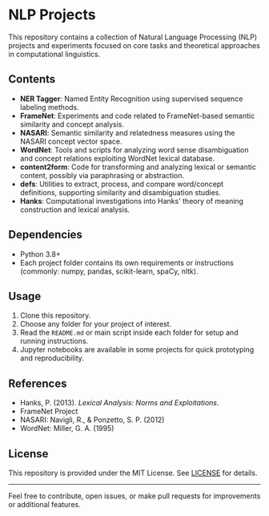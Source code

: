 # NLP Projects

This repository contains a collection of Natural Language Processing (NLP) projects and experiments focused on core tasks and theoretical approaches in computational linguistics.

## Contents

- **NER Tagger**: Named Entity Recognition using supervised sequence labeling methods.
- **FrameNet**: Experiments and code related to FrameNet-based semantic similarity and concept analysis.
- **NASARI**: Semantic similarity and relatedness measures using the NASARI concept vector space.
- **WordNet**: Tools and scripts for analyzing word sense disambiguation and concept relations exploiting WordNet lexical database.
- **content2form**: Code for transforming and analyzing lexical or semantic content, possibly via paraphrasing or abstraction.
- **defs**: Utilities to extract, process, and compare word/concept definitions, supporting similarity and disambiguation studies.
- **Hanks**: Computational investigations into Hanks' theory of meaning construction and lexical analysis.

## Dependencies

- Python 3.8+
- Each project folder contains its own requirements or instructions (commonly: numpy, pandas, scikit-learn, spaCy, nltk).

## Usage

1. Clone this repository.
2. Choose any folder for your project of interest.
3. Read the `README.md` or main script inside each folder for setup and running instructions.
4. Jupyter notebooks are available in some projects for quick prototyping and reproducibility.

## References

- Hanks, P. (2013). *Lexical Analysis: Norms and Exploitations*.
- FrameNet Project
- NASARI: Navigli, R., & Ponzetto, S. P. (2012)
- WordNet: Miller, G. A. (1995)

## License

This repository is provided under the MIT License. See [LICENSE](./LICENSE) for details.

---

Feel free to contribute, open issues, or make pull requests for improvements or additional features.
